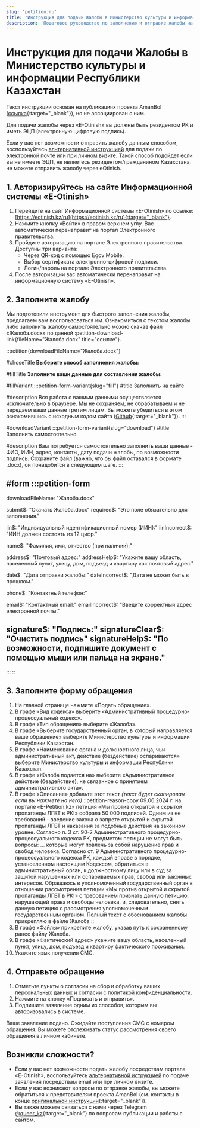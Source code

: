 ```yaml
---
slug: 'petition:ru'
title: 'Инструкция для подачи Жалобы в Министерство культуры и информации Республики Казахстан'
description: 'Пошаговое руководство по заполнению и отправке жалобы на петицию «О запрете пропаганды ЛГБТ+ в Казахстане» через портал «E-Otinish».'
---
```


# Инструкция для подачи Жалобы в Министерство культуры и информации Республики Казахстан

Текст инструкции основан на публикациях проекта AmanBol ([ссылка](https://amanbol.kz/instructions2024?utm_source=queer.kz){:target="_blank"}), но не ассоциирован с ним.

Для подачи жалобы через «E-Otinish» вы должны быть резидентом РК и иметь ЭЦП (электронную цифровую подпись).

Если у вас нет возможности отправить жалобу данным способом, воспользуйтесь [альтернативной инструкцией](/petition/alternative) для подачи по электронной почте или при личном визите. Такой способ подойдет если вы не имеете ЭЦП, не являетесь резидентом/гражданином Казахстана, не можете отправить жалобу через eOtinish.

## 1. Авторизируйтесь на сайте Информационной системы «E-Otinish»

1. Перейдите на сайт Информационной системы «E-Otinish» по ссылке: [https://eotinish.kz/ru](https://eotinish.kz/ru){:target="_blank"}.
2. Нажмите кнопку «Войти» в правом верхнем углу. Вас автоматически перенаправит на портал Электронного правительства.
3. Пройдите авторизацию на портале Электронного правительства. Доступны три варианта:
   - Через QR-код с помощью Egov Mobile.
   - Выбор сертификата электронно-цифровой подписи.
   - Логин/пароль на портале Электронного правительства.
4. После авторизации вас автоматически перенаправит на информационную систему «E-Otinish».

## 2. Заполните жалобу

Мы подготовили инструмент для быстрого заполнения жалобы, предлагаем вам воспользоваться им. Ознакомиться с текстом жалобы либо заполнить жалобу самостоятельно можно скачав файл «Жалоба.docx» по данной :petition-download-link{fileName="Жалоба.docx" title="ссылке"}.

::petition{downloadFileName="Жалоба.docx"}
<!-- Titles -->
#choseTitle
  **Выберите способ заполнения жалобы:**

#fillTitle
  **Заполните ваши данные для составления жалобы:**

#fillVariant
  :::petition-form-variant{slug="fill"}
  #title
    Заполнить на сайте

  #description
    Вся работа с вашими данными осуществляется исключительно в браузере. Мы не сохраняем, не обрабатываем и не передаем ваши данные третим лицам. Вы можете убедиться в этом ознакомившись с исходным кодом сайта ([Github](https://github.com/queer-kz/placeholder/blob/main/components/content/PetitionForm.vue){:target="_blank"}).
  :::

#downloadVariant
  :::petition-form-variant{slug="download"}
  #title
    Заполнить самостоятельно

  #description
    Вам потребуется самостоятельно заполнить ваши данные - ФИО, ИИН, адрес, контакты, дату подачи жалобы, по возможности подпись. Сохраните файл (важно, что бы файл оставался в формате .docx), он понадобится в следующем шаге.
  :::

#form
  :::petition-form
  ---
  downloadFileName: "Жалоба.docx"

  submit$: "Скачать Жалоба.docx"
  required$: "Это поле обязательно для заполнения."

  iin$: "Индивидуальный идентификационный номер (ИИН):"
  iinIncorrect$: "ИИН должен состоять из 12 цифр."

  name$: "Фамилия, имя, отчество (при наличии):"

  address$: "Почтовый адрес:"
  addressHelp$: "Укажите вашу область, населенный пункт, улицу, дом, подъезд и квартиру как почтовый адрес."

  date$: "Дата отправки жалобы:"
  dateIncorrect$: "Дата не может быть в прошлом."

  phone$: "Контактный телефон:"

  email$: "Контактный email:"
  emailIncorrect$: "Введите корректный адрес электронной почты."

  signature$: "Подпись:"
  signatureClear$: "Очистить подпись"
  signatureHelp$: "По возможности, подпишите документ с помощью мыши или пальца на экране."
  ---
  :::
::

## 3. Заполните форму обращения

1. На главной странице нажмите «Подать обращение».
2. В графе «Вид кодекса» выберите «Административный процедурно-процессуальный кодекс».
3. В графе «Тип обращения» выберите «Жалоба».
4. В графе «Выберите государственный орган, в который направляется ваше обращение» выберите Министерство культуры и информации Республики Казахстан.
5. В графе «Наименование органа и должностного лица, чьи административный акт, действие (бездействие) оспариваются» выберите Министерство культуры и информации Республики Казахстан.
6. В графе «Жалоба подается на» выберите «Административное действие (бездействие), не связанное с принятием административного акта».
7. В графе «Описание» добавьте этот текст *(текст будет скопирован если вы нажмете на него)*
   ::petition-reason-copy
   09.06.2024 г. на портале «E-Petition.kz» петиция «Мы против открытой и скрытой пропаганды ЛГБТ в РК!» собрала 50 000 подписей. Одним из ее требований - введение закона о запрете открытой и скрытой пропаганды ЛГБТ и наказания за подобные действия на законном уровне. Согласно п. 3 ст. 90-2 Административного процедурно-процессуального кодекса РК, предметом петиции не могут быть вопросы: … которые могут повлечь за собой нарушение прав и свобод человека. Согласно ст. 9 Административного процедурно-процессуального кодекса РК, каждый вправе в порядке, установленном настоящим Кодексом, обратиться в административный орган, к должностному лицу или в суд за защитой нарушенных или оспариваемых прав, свобод или законных интересов. Обращаюсь в уполномоченный государственный орган в отношении рассмотрения петиции «Мы против открытой и скрытой пропаганды ЛГБТ в РК!» с требованием признать данную петицию, нарушающей права и свободы человека, и, следовательно, снять данную петицию с рассмотрения уполномоченным государственным органом. Полный текст с обоснованием жалобы прикрепляю в файле Жалоба
   ::
8. В графе «Файлы» прикрепите жалобу, указав путь к сохраненному ранее файлу Жалоба.
9. В графе «Фактический адрес» укажите вашу область, населенный пункт, улицу, дом, подъезд и квартиру фактического проживания.
10. Укажите язык получения СМС.

## 4. Отправьте обращение

1. Отметьте пункты о согласии на сбор и обработку ваших персональных данных и согласии с политикой конфиденциальности.
2. Нажмите на кнопку «Подписать и отправить».
3. Подпишите заявление одним из способов, которым вы авторизовались в системе.

Ваше заявление подано. Ожидайте поступления СМС с номером обращения. Вы можете отслеживать статус рассмотрения своего обращения в личном кабинете.

## Возникли сложности?

- Если у вас нет возможности подать жалобу посредствам портала «E-Otinish», воспользуйтесь [альтернативной иструкцией](/petition/alternative) по подаче заявления посредствам email или при личном визите.
- Если у вас возникают вопросы по отправке жалобы, вы можете обратиться к представителям проекта AmanBol (см. контакты в конце [оригинальной инструкции](https://amanbol.kz/instructions2024?utm_source=queer.kz){:target="_blank"}).
- Вы также можете связаться с нами через Telegram [@queer_kz](https://t.me/queer_kz){:target="_blank"} по вопросам публикации и работы с сайтом.
